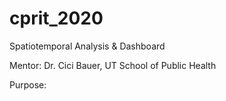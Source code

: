 # cprit_2020
Spatiotemporal Analysis &amp; Dashboard 

Mentor: Dr. Cici Bauer, UT School of Public Health

Purpose: 